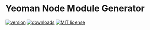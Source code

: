 # Yeoman Node Module Generator 

[![version](https://img.shields.io/npm/v/generator-node-module.svg?style=flat-square)](http://npm.im/generator-node-module)
[![downloads](https://img.shields.io/npm/dt/generator-node-module.svg?style=flat-square)](http://npm-stat.com/charts.html?package=generator-node-module)
[![MIT license](https://img.shields.io/npm/l/generator-node-module.svg?style=flat-square)](https://opensource.org/licenses/mit)
